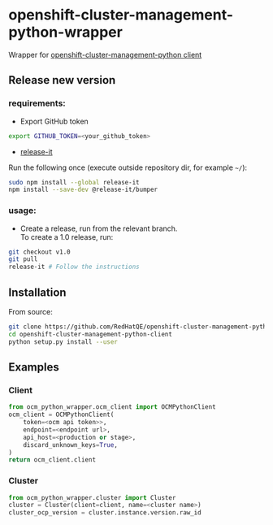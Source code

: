 # openshift-cluster-management-python-wrapper
Wrapper for [openshift-cluster-management-python client](https://github.com/RedHatQE/openshift-cluster-management-python-client)

## Release new version
### requirements:
* Export GitHub token
```bash
export GITHUB_TOKEN=<your_github_token>
```
* [release-it](https://github.com/release-it/release-it)

Run the following once (execute outside repository dir, for example `~/`):
```bash
sudo npm install --global release-it
npm install --save-dev @release-it/bumper
```
### usage:
* Create a release, run from the relevant branch.  
To create a 1.0 release, run:
```bash
git checkout v1.0
git pull
release-it # Follow the instructions
```

## Installation
From source:
```bash
git clone https://github.com/RedHatQE/openshift-cluster-management-python-client.git
cd openshift-cluster-management-python-client
python setup.py install --user
```

## Examples
### Client
```python
from ocm_python_wrapper.ocm_client import OCMPythonClient
ocm_client = OCMPythonClient(
    token=<ocm api token>>,
    endpoint=<endpoint url>,
    api_host=<production or stage>,
    discard_unknown_keys=True,
)
return ocm_client.client
```
### Cluster
```python
from ocm_python_wrapper.cluster import Cluster
cluster = Cluster(client=client, name=<cluster name>)
cluster_ocp_version = cluster.instance.version.raw_id
```
